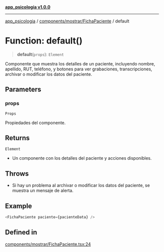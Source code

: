 [**app_psicologia v1.0.0**](../../../../README.md)

***

[app_psicologia](../../../../modules.md) / [components/mostrar/FichaPaciente](../README.md) / default

# Function: default()

> **default**(`props`): `Element`

Componente que muestra los detalles de un paciente, incluyendo nombre, apellido, RUT, teléfono,
y botones para ver grabaciones, transcripciones, archivar o modificar los datos del paciente.

## Parameters

### props

`Props`

Propiedades del componente.

## Returns

`Element`

- Un componente con los detalles del paciente y acciones disponibles.

## Throws

- Si hay un problema al archivar o modificar los datos del paciente, se muestra un mensaje de alerta.

## Example

```ts
<FichaPaciente paciente={pacienteData} />
```

## Defined in

[components/mostrar/FichaPaciente.tsx:24](https://github.com/XxtbmfxX/app_psicologia/blob/da762f4f9225edbb02c8e13dfe2f9bc7ae75eef5/components/mostrar/FichaPaciente.tsx#L24)
